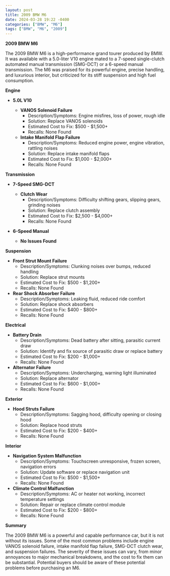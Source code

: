 ```yaml
---
layout: post
title: 2009 BMW M6
date: 2024-03-28 19:22 -0400
categories: ["BMW", "M6"]
tags: ["BMW", "M6", "2009"]
---
```

**2009 BMW M6**

The 2009 BMW M6 is a high-performance grand tourer produced by BMW. It was available with a 5.0-liter V10 engine mated to a 7-speed single-clutch automated manual transmission (SMG-DCT) or a 6-speed manual transmission. The M6 was praised for its powerful engine, precise handling, and luxurious interior, but criticized for its stiff suspension and high fuel consumption.

**Engine**

* **5.0L V10**

    * **VANOS Solenoid Failure**
        * Description/Symptoms: Engine misfires, loss of power, rough idle
        * Solution: Replace VANOS solenoids
        * Estimated Cost to Fix: $500 - $1,500+
        * Recalls: None Found
    * **Intake Manifold Flap Failure**
        * Description/Symptoms: Reduced engine power, engine vibration, rattling noises
        * Solution: Replace intake manifold flaps
        * Estimated Cost to Fix: $1,000 - $2,000+
        * Recalls: None Found

**Transmission**

* **7-Speed SMG-DCT**

    * **Clutch Wear**
        * Description/Symptoms: Difficulty shifting gears, slipping gears, grinding noises
        * Solution: Replace clutch assembly
        * Estimated Cost to Fix: $2,500 - $4,000+
        * Recalls: None Found
* **6-Speed Manual**

    * **No Issues Found**

**Suspension**

* **Front Strut Mount Failure**
    * Description/Symptoms: Clunking noises over bumps, reduced handling
    * Solution: Replace strut mounts
    * Estimated Cost to Fix: $500 - $1,200+
    * Recalls: None Found
* **Rear Shock Absorber Failure**
    * Description/Symptoms: Leaking fluid, reduced ride comfort
    * Solution: Replace shock absorbers
    * Estimated Cost to Fix: $400 - $800+
    * Recalls: None Found

**Electrical**

* **Battery Drain**
    * Description/Symptoms: Dead battery after sitting, parasitic current draw
    * Solution: Identify and fix source of parasitic draw or replace battery
    * Estimated Cost to Fix: $200 - $1,000+
    * Recalls: None Found
* **Alternator Failure**
    * Description/Symptoms: Undercharging, warning light illuminated
    * Solution: Replace alternator
    * Estimated Cost to Fix: $600 - $1,000+
    * Recalls: None Found

**Exterior**

* **Hood Struts Failure**
    * Description/Symptoms: Sagging hood, difficulty opening or closing hood
    * Solution: Replace hood struts
    * Estimated Cost to Fix: $200 - $400+
    * Recalls: None Found

**Interior**

* **Navigation System Malfunction**
    * Description/Symptoms: Touchscreen unresponsive, frozen screen, navigation errors
    * Solution: Update software or replace navigation unit
    * Estimated Cost to Fix: $500 - $1,500+
    * Recalls: None Found
* **Climate Control Malfunction**
    * Description/Symptoms: AC or heater not working, incorrect temperature settings
    * Solution: Repair or replace climate control module
    * Estimated Cost to Fix: $200 - $800+
    * Recalls: None Found

**Summary**

The 2009 BMW M6 is a powerful and capable performance car, but it is not without its issues. Some of the most common problems include engine VANOS solenoid failure, intake manifold flap failure, SMG-DCT clutch wear, and suspension failures. The severity of these issues can vary, from minor annoyances to major mechanical breakdowns, and the cost to fix them can be substantial. Potential buyers should be aware of these potential problems before purchasing an M6.
